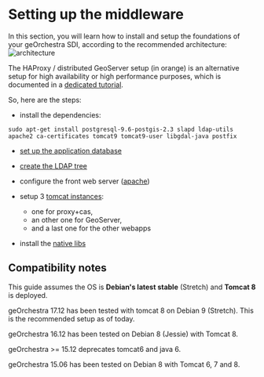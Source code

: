 # Setting up the middleware

In this section, you will learn how to install and setup the foundations of your geOrchestra SDI, according to the recommended architecture:
![architecture](https://cloud.githubusercontent.com/assets/265319/5538326/ea5a8e32-8ab1-11e4-8d21-00685457a912.png)

The HAProxy / distributed GeoServer setup (in orange) is an alternative setup for high availability or high performance purposes, which is documented in a [dedicated tutorial](tutorials/geoserver_clustering.md).

So, here are the steps:

 * install the dependencies:
```
sudo apt-get install postgresql-9.6-postgis-2.3 slapd ldap-utils apache2 ca-certificates tomcat9 tomcat9-user libgdal-java postfix
```
 
 * [set up the application database](setup/postgresql.md)
 
 * [create the LDAP tree](setup/openldap.md)
 
 * configure the front web server ([apache](setup/apache.md))

 * setup 3 [tomcat instances](setup/tomcat.md):
   * one for proxy+cas, 
   * an other one for GeoServer, 
   * and a last one for the other webapps

 * install the [native libs](setup/native_libs.md)


## Compatibility notes

This guide assumes the OS is **Debian's latest stable** (Stretch) and **Tomcat 8** is deployed.

geOrchestra 17.12 has been tested with tomcat 8 on Debian 9 (Stretch). This is the recommended setup as of today.

geOrchestra 16.12 has been tested on Debian 8 (Jessie) with Tomcat 8.

geOrchestra >= 15.12 deprecates tomcat6 and java 6.

geOrchestra 15.06 has been tested on Debian 8 with Tomcat 6, 7 and 8.
